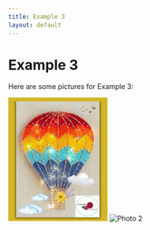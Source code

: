 ```yaml
---
title: Example 3
layout: default
---
```


# Example 3

Here are some pictures for Example 3:

![Photo 1](/assets/images/photo1.jpg)
![Photo 2](/assets/images/photo2.jpg)
